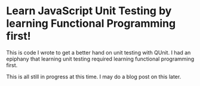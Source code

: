 # Learn JavaScript Unit Testing by learning Functional Programming first!

This is code I wrote to get a better hand on unit testing with QUnit. I had an epiphany that learning unit testing required learning functional programming first.

This is all still in progress at this time. I may do a blog post on this later.